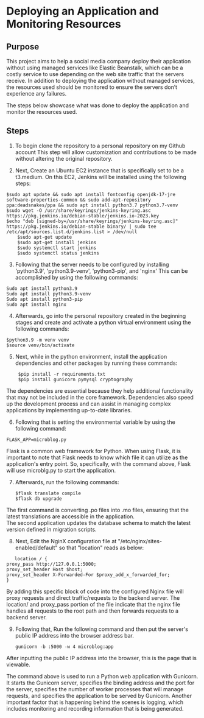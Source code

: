 # Deploying an Application and Monitoring Resources <br>
## Purpose <br>
<p>This project aims to help a social media company deploy their application without using managed services like Elastic Beanstalk, which can be a costly service to use depending on the web site traffic that the servers receive. In addition to deploying the application without managed services, the resources used should be monitored to ensure the servers don’t experience any failures. 

The steps below showcase what was done to deploy the application and monitor the resources used.
</p>

## Steps <br>
1. To begin clone the repository to a personal repository on my Github account 
This step will allow customization and contributions to be made without altering the original repository.

2. Next, Create an Ubuntu EC2 instance that is specifically set to be a t3.medium. On this EC2, Jenkins will be installed using the following steps:
```
$sudo apt update && sudo apt install fontconfig openjdk-17-jre software-properties-common && sudo add-apt-repository ppa:deadsnakes/ppa && sudo apt install python3.7 python3.7-venv
$sudo wget -O /usr/share/keyrings/jenkins-keyring.asc https://pkg.jenkins.io/debian-stable/jenkins.io-2023.key
$echo "deb [signed-by=/usr/share/keyrings/jenkins-keyring.asc]" https://pkg.jenkins.io/debian-stable binary/ | sudo tee /etc/apt/sources.list.d/jenkins.list > /dev/null
    $sudo apt-get update
    $sudo apt-get install jenkins
    $sudo systemctl start jenkins
    $sudo systemctl status jenkins

```

3. Following that the server needs to be configured by installing 'python3.9', 'python3.9-venv', 'python3-pip', and 'nginx'
This can be accomplished by using the following commands:
```
Sudo apt install python3.9
Sudo apt install python3.9-venv
Sudo apt install python3-pip 
Sudo apt install nginx
```

4. Afterwards, go into the personal repository created in the beginning stages and create and activate a python virtual environment using the following commands:
```
$python3.9 -m venv venv
$source venv/bin/activate

```

5. Next, while in the python environment, install the application dependencies and other packages by running these commands:
   ```
    $pip install -r requirements.txt
    $pip install gunicorn pymysql cryptography

   ```
<p> The dependencies are essential because they help additional functionality that may not be included in the core framework. Dependencies also speed up the development process and can assist in managing complex applications by implementing up-to-date libraries.</p>

6. Following that is setting the environmental variable by using the following command:
```
FLASK_APP=microblog.py
```
<p>Flask is a common web framework for Python. When using Flask, it is important to note that Flask needs to know which file it can utilize as the application's entry point. So, specifically, with the command above, Flask will use microblg.py to start the application. </p>

7. Afterwards, run the following commands:
   ```
   $flask translate compile
   $flask db upgrade
   ```
 <p>The first command is converting .po files into .mo files, ensuring that the latest translations are accessible in the application.<br>
The second application updates the database schema to match the latest version defined in migration scripts.
</p>

8. Next, Edit the NginX configuration file at "/etc/nginx/sites-enabled/default" so that "location" reads as below:
```
   location / {
proxy_pass http://127.0.0.1:5000;
proxy_set_header Host $host;
proxy_set_header X-Forwarded-For $proxy_add_x_forwarded_for;
}
```
<p>By adding this specific block of code into the configured Nginx file will proxy requests and direct traffic/requests to the backend server. The location/ and proxy_pass portion of the file indicate that the nginx file handles all requests to the root path and then forwards requests to a backend server.</p>

9. Following that, Run the following command and then put the server's public IP address into the browser address bar.
   ```
   gunicorn -b :5000 -w 4 microblog:app
   ```
After inputting the public IP address into the browser, this is the page that is viewable.






<p>The command above is used to run a Python web application with Gunicorn. It starts the Gunicorn server, specifies the binding address and the port for the server, specifies the number of worker processes that will manage requests, and specifies the application to be served by Gunicorn. Another important factor that is happening behind the scenes is logging, which includes monitoring and recording information that is being generated.</p>

